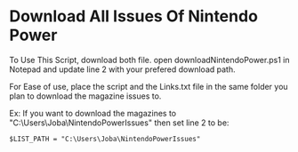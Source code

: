 # Download All Issues Of Nintendo Power

To Use This Script, download both file. open downloadNintendoPower.ps1 in Notepad and update line 2 with your prefered download path.

For Ease of use, place the script and the Links.txt file in the same folder you plan to download the magazine issues to.

Ex: If you want to download the magazines to "C:\Users\Joba\NintendoPowerIssues\" then set line 2 to be:

`$LIST_PATH = "C:\Users\Joba\NintendoPowerIssues"`
